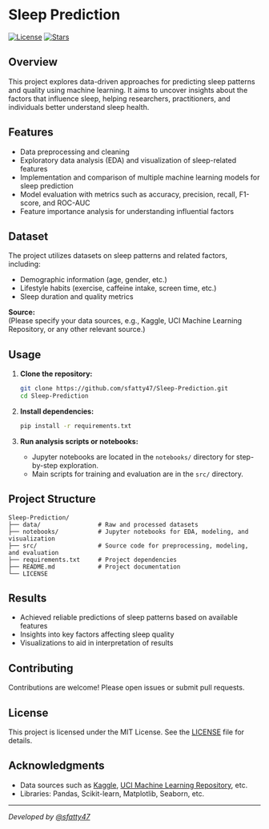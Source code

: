 # Sleep Prediction

[![License](https://img.shields.io/github/license/sfatty47/Sleep-Prediction)](LICENSE)
[![Stars](https://img.shields.io/github/stars/sfatty47/Sleep-Prediction)](https://github.com/sfatty47/Sleep-Prediction/stargazers)

## Overview

This project explores data-driven approaches for predicting sleep patterns and quality using machine learning. It aims to uncover insights about the factors that influence sleep, helping researchers, practitioners, and individuals better understand sleep health.

## Features

- Data preprocessing and cleaning
- Exploratory data analysis (EDA) and visualization of sleep-related features
- Implementation and comparison of multiple machine learning models for sleep prediction
- Model evaluation with metrics such as accuracy, precision, recall, F1-score, and ROC-AUC
- Feature importance analysis for understanding influential factors

## Dataset

The project utilizes datasets on sleep patterns and related factors, including:
- Demographic information (age, gender, etc.)
- Lifestyle habits (exercise, caffeine intake, screen time, etc.)
- Sleep duration and quality metrics

**Source:**  
(Please specify your data sources, e.g., Kaggle, UCI Machine Learning Repository, or any other relevant source.)

## Usage

1. **Clone the repository:**
   ```bash
   git clone https://github.com/sfatty47/Sleep-Prediction.git
   cd Sleep-Prediction
   ```

2. **Install dependencies:**
   ```bash
   pip install -r requirements.txt
   ```

3. **Run analysis scripts or notebooks:**
   - Jupyter notebooks are located in the `notebooks/` directory for step-by-step exploration.
   - Main scripts for training and evaluation are in the `src/` directory.

## Project Structure

```
Sleep-Prediction/
├── data/                # Raw and processed datasets
├── notebooks/           # Jupyter notebooks for EDA, modeling, and visualization
├── src/                 # Source code for preprocessing, modeling, and evaluation
├── requirements.txt     # Project dependencies
├── README.md            # Project documentation
└── LICENSE
```

## Results

- Achieved reliable predictions of sleep patterns based on available features
- Insights into key factors affecting sleep quality
- Visualizations to aid in interpretation of results

## Contributing

Contributions are welcome! Please open issues or submit pull requests.

## License

This project is licensed under the MIT License. See the [LICENSE](LICENSE) file for details.

## Acknowledgments

- Data sources such as [Kaggle](https://www.kaggle.com/), [UCI Machine Learning Repository](https://archive.ics.uci.edu/), etc.
- Libraries: Pandas, Scikit-learn, Matplotlib, Seaborn, etc.

---

*Developed by [@sfatty47](https://github.com/sfatty47)*
